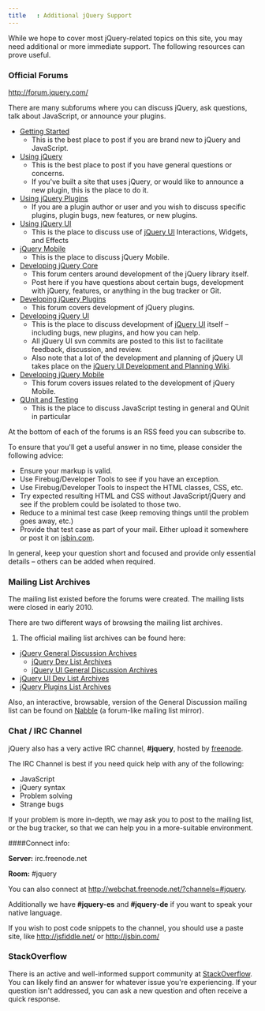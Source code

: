 ```yaml
---
title   : Additional jQuery Support
---
```


While we hope to cover most jQuery-related topics on this site, you may need additional or more immediate support. The following resources can prove useful.

### Official Forums

http://forum.jquery.com/

There are many subforums where you can discuss jQuery, ask questions, talk about JavaScript, or announce your plugins.

* [Getting Started](http://forum.jquery.com/getting-started)
  * This is the best place to post if you are brand new to jQuery and JavaScript.
* [Using jQuery](http://forum.jquery.com/using-jquery)
  * This is the best place to post if you have general questions or concerns.
  * If you've built a site that uses jQuery, or would like to announce a new plugin, this is the place to do it.
* [Using jQuery Plugins](http://forum.jquery.com/using-jquery-plugins)
  * If you are a plugin author or user and you wish to discuss specific plugins, plugin bugs, new features, or new plugins.
* [Using jQuery UI](http://forum.jquery.com/using-jquery-ui)
  * This is the place to discuss use of [jQuery UI](http://jqueryui.com/) Interactions, Widgets, and Effects
* [jQuery Mobile](http://forum.jquery.com/jquery-mobile)
  * This is the place to discuss jQuery Mobile.
* [Developing jQuery Core](http://forum.jquery.com/developing-jquery-core)
  * This forum centers around development of the jQuery library itself.
  * Post here if you have questions about certain bugs, development with jQuery, features, or anything in the bug tracker or Git.
* [Developing jQuery Plugins](http://forum.jquery.com/developing-jquery-plugins)
  * This forum covers development of jQuery plugins.
* [Developing jQuery UI](http://forum.jquery.com/developing-jquery-ui)
  * This is the place to discuss development of [jQuery UI](http://jqueryui.com/) itself – including bugs, new plugins, and how you can help.
  * All jQuery UI svn commits are posted to this list to facilitate feedback, discussion, and review.
  * Also note that a lot of the development and planning of jQuery UI takes place on the [jQuery UI Development and Planning Wiki](http://wiki.jqueryui.com/).
* [Developing jQuery Mobile](http://forum.jquery.com/developing-jquery-mobile)
  * This forum covers issues related to the development of jQuery Mobile.
* [QUnit and Testing](http://forum.jquery.com/qunit-and-testing)
  * This is the place to discuss JavaScript testing in general and QUnit in particular

At the bottom of each of the forums is an RSS feed you can subscribe to.

To ensure that you'll get a useful answer in no time, please consider the following advice:

* Ensure your markup is valid.
* Use Firebug/Developer Tools to see if you have an exception.
* Use Firebug/Developer Tools to inspect the HTML classes, CSS, etc.
* Try expected resulting HTML and CSS without JavaScript/jQuery and see if the problem could be isolated to those two.
* Reduce to a minimal test case (keep removing things until the problem goes away, etc.)
* Provide that test case as part of your mail. Either upload it somewhere or post it on [jsbin.com](http://jsbin.com/).

In general, keep your question short and focused and provide only essential details – others can be added when required.

### Mailing List Archives

The mailing list existed before the forums were created. The mailing lists were closed in early 2010.

There are two different ways of browsing the mailing list archives.

1. The official mailing list archives can be found here:
  * [jQuery General Discussion Archives](http://groups.google.com/group/jquery-en)
	* [jQuery Dev List Archives](http://groups.google.com/group/jquery-dev)
	* [jQuery UI General Discussion Archives](http://groups.google.com/group/jquery-ui)
  * [jQuery UI Dev List Archives](http://groups.google.com/group/jquery-ui-dev)
  * [jQuery Plugins List Archives](http://groups.google.com/group/jquery-plugins)

Also, an interactive, browsable, version of the General Discussion mailing list can be found on [Nabble](http://www.nabble.com/JQuery-f15494.html) (a forum-like mailing list mirror).

### Chat / IRC Channel

jQuery also has a very active IRC channel, **#jquery**, hosted by [freenode](http://freenode.net/).

The IRC Channel is best if you need quick help with any of the following:

* JavaScript
* jQuery syntax
* Problem solving
* Strange bugs

If your problem is more in-depth, we may ask you to post to the mailing list, or the bug tracker, so that we can help you in a more-suitable environment.

####Connect info:

**Server:** irc.freenode.net

**Room:** #jquery

You can also connect at http://webchat.freenode.net/?channels=#jquery.

Additionally we have **#jquery-es** and **#jquery-de** if you want to speak your native language.

If you wish to post code snippets to the channel, you should use a paste site, like http://jsfiddle.net/ or http://jsbin.com/

### StackOverflow

There is an active and well-informed support community at [StackOverflow](http://stackoverflow.com/questions/tagged/jquery). You can likely find an answer for whatever issue you're experiencing. If your question isn't addressed, you can ask a new question and often receive a quick response.
